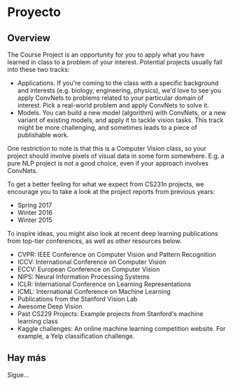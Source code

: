 Proyecto
========

Overview
--------

The Course Project is an opportunity for you to apply what you have learned in class to a problem of your interest. Potential projects usually fall into these two tracks:

* Applications. If you're coming to the class with a specific background and interests (e.g. biology, engineering, physics), we'd love to see you apply ConvNets to problems related to your particular domain of interest. Pick a real-world problem and apply ConvNets to solve it.
* Models. You can build a new model (algorithm) with ConvNets, or a new variant of existing models, and apply it to tackle vision tasks. This track might be more challenging, and sometimes leads to a piece of publishable work.

One restriction to note is that this is a Computer Vision class, so your project should involve pixels of visual data in some form somewhere. E.g. a pure NLP project is not a good choice, even if your approach involves ConvNets.

To get a better feeling for what we expect from CS231n projects, we encourage you to take a look at the project reports from previous years:

* Spring 2017
* Winter 2016
* Winter 2015

To inspire ideas, you might also look at recent deep learning publications from top-tier conferences, as well as other resources below.

* CVPR: IEEE Conference on Computer Vision and Pattern Recognition
* ICCV: International Conference on Computer Vision
* ECCV: European Conference on Computer Vision
* NIPS: Neural Information Processing Systems
* ICLR: International Conference on Learning Representations
* ICML: International Conference on Machine Learning
* Publications from the Stanford Vision Lab
* Awesome Deep Vision
* Past CS229 Projects: Example projects from Stanford's machine learning class
* Kaggle challenges: An online machine learning competition website. For example, a Yelp classification challenge.

Hay más
-------

Sigue...
